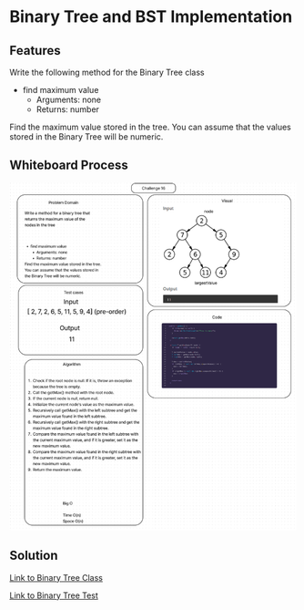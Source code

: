 # Binary Tree and BST Implementation

## Features

Write the following method for the Binary Tree class

- find maximum value
  - Arguments: none
  - Returns: number

Find the maximum value stored in the tree. You can assume that the values stored in the Binary Tree will be numeric.

## Whiteboard Process

![Binary tree](./cc-16.png)

## Solution

[Link to Binary Tree Class](lib/src/main/java/datastructures/trees/BinaryTree.java)

[Link to Binary Tree Test](lib/src/main/java/datastructures/trees/BinaryTreeTest.java)
